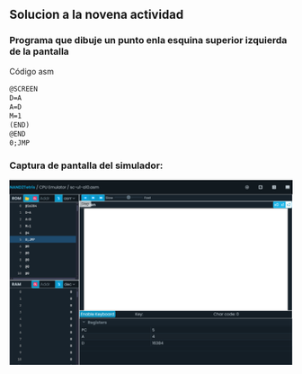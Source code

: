 ## Solucion a la novena actividad  
### Programa que dibuje un punto enla esquina superior izquierda de la pantalla
Código asm
```
@SCREEN
D=A
A=D
M=1
(END)
@END
0;JMP
```
### Captura de pantalla del simulador: 
![image](../../../../assets/u1-a10-i1.png)  
